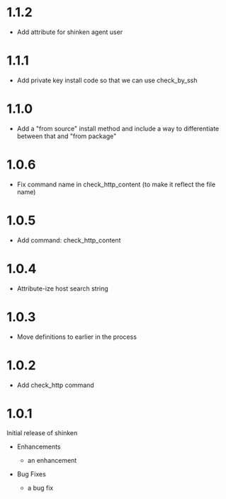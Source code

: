 # 1.1.2

* Add attribute for shinken agent user

# 1.1.1

* Add private key install code so that we can use check_by_ssh

# 1.1.0

* Add a "from source" install method and include a way to differentiate between that and "from package"

# 1.0.6

* Fix command name in check_http_content (to make it reflect the file name)

# 1.0.5

* Add command: check_http_content

# 1.0.4

* Attribute-ize host search string

# 1.0.3

* Move definitions to earlier in the process

# 1.0.2

* Add check_http command

# 1.0.1

Initial release of shinken

* Enhancements
  * an enhancement

* Bug Fixes
  * a bug fix
